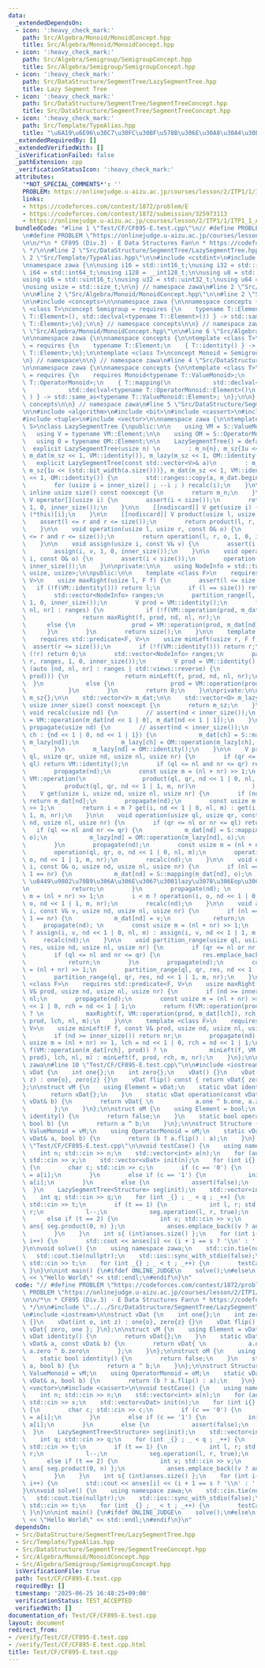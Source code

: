 ```yaml
---
data:
  _extendedDependsOn:
  - icon: ':heavy_check_mark:'
    path: Src/Algebra/Monoid/MonoidConcept.hpp
    title: Src/Algebra/Monoid/MonoidConcept.hpp
  - icon: ':heavy_check_mark:'
    path: Src/Algebra/Semigroup/SemigroupConcept.hpp
    title: Src/Algebra/Semigroup/SemigroupConcept.hpp
  - icon: ':heavy_check_mark:'
    path: Src/DataStructure/SegmentTree/LazySegmentTree.hpp
    title: Lazy Segment Tree
  - icon: ':heavy_check_mark:'
    path: Src/DataStructure/SegmentTree/SegmentTreeConcept.hpp
    title: Src/DataStructure/SegmentTree/SegmentTreeConcept.hpp
  - icon: ':heavy_check_mark:'
    path: Src/Template/TypeAlias.hpp
    title: "\u6A19\u6E96\u30C7\u30FC\u30BF\u578B\u306E\u30A8\u30A4\u30EA\u30A2\u30B9"
  _extendedRequiredBy: []
  _extendedVerifiedWith: []
  _isVerificationFailed: false
  _pathExtension: cpp
  _verificationStatusIcon: ':heavy_check_mark:'
  attributes:
    '*NOT_SPECIAL_COMMENTS*': ''
    PROBLEM: https://onlinejudge.u-aizu.ac.jp/courses/lesson/2/ITP1/1/ITP1_1_A
    links:
    - https://codeforces.com/contest/1872/problem/E
    - https://codeforces.com/contest/1872/submission/325973113
    - https://onlinejudge.u-aizu.ac.jp/courses/lesson/2/ITP1/1/ITP1_1_A
  bundledCode: "#line 1 \"Test/CF/CF895-E.test.cpp\"\n// #define PROBLEM \"https://codeforces.com/contest/1872/problem/E\"\
    \n#define PROBLEM \"https://onlinejudge.u-aizu.ac.jp/courses/lesson/2/ITP1/1/ITP1_1_A\"\
    \n\n/*\n * CF895 (Div.3) - E Data Structures Fan\n * https://codeforces.com/contest/1872/submission/325973113\n\
    \ */\n\n#line 2 \"Src/DataStructure/SegmentTree/LazySegmentTree.hpp\"\n\n#line\
    \ 2 \"Src/Template/TypeAlias.hpp\"\n\n#include <cstdint>\n#include <cstddef>\n\
    \nnamespace zawa {\n\nusing i16 = std::int16_t;\nusing i32 = std::int32_t;\nusing\
    \ i64 = std::int64_t;\nusing i128 = __int128_t;\n\nusing u8 = std::uint8_t;\n\
    using u16 = std::uint16_t;\nusing u32 = std::uint32_t;\nusing u64 = std::uint64_t;\n\
    \nusing usize = std::size_t;\n\n} // namespace zawa\n#line 2 \"Src/DataStructure/SegmentTree/SegmentTreeConcept.hpp\"\
    \n\n#line 2 \"Src/Algebra/Monoid/MonoidConcept.hpp\"\n\n#line 2 \"Src/Algebra/Semigroup/SemigroupConcept.hpp\"\
    \n\n#include <concepts>\n\nnamespace zawa {\n\nnamespace concepts {\n\ntemplate\
    \ <class T>\nconcept Semigroup = requires {\n    typename T::Element;\n    { T::operation(std::declval<typename\
    \ T::Element>(), std::declval<typename T::Element>()) } -> std::same_as<typename\
    \ T::Element>;\n};\n\n} // namespace concepts\n\n} // namespace zawa\n#line 4\
    \ \"Src/Algebra/Monoid/MonoidConcept.hpp\"\n\n#line 6 \"Src/Algebra/Monoid/MonoidConcept.hpp\"\
    \n\nnamespace zawa {\n\nnamespace concepts {\n\ntemplate <class T>\nconcept Identitiable\
    \ = requires {\n    typename T::Element;\n    { T::identity() } -> std::same_as<typename\
    \ T::Element>;\n};\n\ntemplate <class T>\nconcept Monoid = Semigroup<T> and Identitiable<T>;\n\
    \n} // namespace\n\n} // namespace zawa\n#line 4 \"Src/DataStructure/SegmentTree/SegmentTreeConcept.hpp\"\
    \n\nnamespace zawa {\n\nnamespace concepts {\n\ntemplate <class T>\nconcept MonoidWithAction\
    \ = requires {\n    requires Monoid<typename T::ValueMonoid>;\n    requires Monoid<typename\
    \ T::OperatorMonoid>;\n    { T::mapping(\n            std::declval<typename T::ValueMonoid::Element>(),\n\
    \            std::declval<typename T::OperatorMonoid::Element>()\n           \
    \ ) } -> std::same_as<typename T::ValueMonoid::Element>; \n};\n\n} // namespace\
    \ concepts\n\n} // namespace zawa\n#line 5 \"Src/DataStructure/SegmentTree/LazySegmentTree.hpp\"\
    \n\n#include <algorithm>\n#include <bit>\n#include <cassert>\n#include <ranges>\n\
    #include <tuple>\n#include <vector>\n\nnamespace zawa {\n\ntemplate <concepts::MonoidWithAction\
    \ S>\nclass LazySegmentTree {\npublic:\n\n    using VM = S::ValueMonoid;\n\n \
    \   using V = typename VM::Element;\n\n    using OM = S::OperatorMonoid;\n\n \
    \   using O = typename OM::Element;\n\n    LazySegmentTree() = default;\n\n  \
    \  explicit LazySegmentTree(usize n) \n        : m_n{n}, m_sz{1u << (std::bit_width(n))},\
    \ m_dat(m_sz << 1, VM::identity()), m_lazy(m_sz << 1, OM::identity()) {}\n\n \
    \   explicit LazySegmentTree(const std::vector<V>& a)\n        : m_n{a.size()},\
    \ m_sz{1u << (std::bit_width(a.size()))}, m_dat(m_sz << 1, VM::identity()), m_lazy(m_sz\
    \ << 1, OM::identity()) {\n        std::ranges::copy(a, m_dat.begin() + inner_size());\n\
    \        for (usize i = inner_size() ; --i ; ) recalc(i);\n    }\n\n    [[nodiscard]]\
    \ inline usize size() const noexcept {\n        return m_n;\n    }\n\n    [[nodiscard]]\
    \ V operator[](usize i) {\n        assert(i < size());\n        return get(i,\
    \ 1, 0, inner_size());\n    }\n\n    [[nodiscard]] V get(usize i) {\n        return\
    \ (*this)[i];\n    }\n\n    [[nodiscard]] V product(usize l, usize r) {\n    \
    \    assert(l <= r and r <= size());\n        return product(l, r, 1, 0, inner_size());\n\
    \    }\n\n    void operation(usize l, usize r, const O& o) {\n        assert(l\
    \ <= r and r <= size());\n        return operation(l, r, o, 1, 0, inner_size());\n\
    \    }\n\n    void assign(usize i, const V& v) {\n        assert(i < size());\n\
    \        assign(i, v, 1, 0, inner_size());\n    }\n\n    void operation(usize\
    \ i, const O& o) {\n        assert(i < size());\n        operation(i, o, 1, 0,\
    \ inner_size());\n    }\n\nprivate:\n\n    using NodeInfo = std::tuple<usize,\
    \ usize, usize>;\n\npublic:\n\n    template <class F>\n    requires std::predicate<F,\
    \ V>\n    usize maxRight(usize l, F f) {\n        assert(l <= size());\n     \
    \   if (!f(VM::identity())) return l;\n        if (l == size()) return size();\n\
    \        std::vector<NodeInfo> ranges;\n        partition_range(l, size(), ranges,\
    \ 1, 0, inner_size());\n        V prod = VM::identity();\n        for (auto [nd,\
    \ nl, nr] : ranges) {\n            if (!f(VM::operation(prod, m_dat[nd]))) {\n\
    \                return maxRight(f, prod, nd, nl, nr);\n            }\n      \
    \      else {\n                prod = VM::operation(prod, m_dat[nd]);\n      \
    \      }\n        }\n        return size();\n    }\n\n    template <class F>\n\
    \    requires std::predicate<F, V>\n    usize minLeft(usize r, F f) {\n      \
    \  assert(r <= size());\n        if (!f(VM::identity())) return r;\n        if\
    \ (!r) return 0;\n        std::vector<NodeInfo> ranges;\n        partition_range(0,\
    \ r, ranges, 1, 0, inner_size());\n        V prod = VM::identity();\n        for\
    \ (auto [nd, nl, nr] : ranges | std::views::reverse) {\n            if (!f(VM::operation(m_dat[nd],\
    \ prod))) {\n                return minLeft(f, prod, nd, nl, nr);\n          \
    \  }\n            else {\n                prod = VM::operation(prod, m_dat[nd]);\n\
    \            }\n        }\n        return 0;\n    }\n\nprivate:\n\n    usize m_n{},\
    \ m_sz{};\n\n    std::vector<V> m_dat;\n\n    std::vector<O> m_lazy;\n\n    inline\
    \ usize inner_size() const noexcept {\n        return m_sz;\n    }\n    \n   \
    \ void recalc(usize nd) {\n        // assert(nd < inner_size());\n        m_dat[nd]\
    \ = VM::operation(m_dat[nd << 1 | 0], m_dat[nd << 1 | 1]);\n    }\n\n    void\
    \ propagate(usize nd) {\n        // assert(nd < inner_size());\n        for (usize\
    \ ch : {nd << 1 | 0, nd << 1 | 1}) {\n            m_dat[ch] = S::mapping(m_dat[ch],\
    \ m_lazy[nd]);\n            m_lazy[ch] = OM::operation(m_lazy[ch], m_lazy[nd]);\n\
    \        }\n        m_lazy[nd] = OM::identity();\n    }\n\n    V product(usize\
    \ ql, usize qr, usize nd, usize nl, usize nr) {\n        if (qr <= nl or nr <=\
    \ ql) return VM::identity();\n        if (ql <= nl and nr <= qr) return m_dat[nd];\n\
    \        propagate(nd);\n        const usize m = (nl + nr) >> 1;\n        return\
    \ VM::operation(\n                product(ql, qr, nd << 1 | 0, nl, m),\n     \
    \           product(ql, qr, nd << 1 | 1, m, nr)\n                );\n    }\n\n\
    \    V get(usize i, usize nd, usize nl, usize nr) {\n        if (nd >= inner_size())\
    \ return m_dat[nd];\n        propagate(nd);\n        const usize m = (nl + nr)\
    \ >> 1;\n        return i < m ? get(i, nd << 1 | 0, nl, m) : get(i, nd << 1 |\
    \ 1, m, nr);\n    }\n\n    void operation(usize ql, usize qr, const O& o, usize\
    \ nd, usize nl, usize nr) {\n        if (qr <= nl or nr <= ql) return;\n     \
    \   if (ql <= nl and nr <= qr) {\n            m_dat[nd] = S::mapping(m_dat[nd],\
    \ o);\n            m_lazy[nd] = OM::operation(m_lazy[nd], o);\n            return;\n\
    \        }\n        propagate(nd);\n        const usize m = (nl + nr) >> 1;\n\
    \        operation(ql, qr, o, nd << 1 | 0, nl, m);\n        operation(ql, qr,\
    \ o, nd << 1 | 1, m, nr);\n        recalc(nd);\n    }\n\n    void operation(usize\
    \ i, const O& o, usize nd, usize nl, usize nr) {\n        if (nl == i and i +\
    \ 1 == nr) {\n            m_dat[nd] = S::mapping(m_dat[nd], o);\n            //\
    \ \u8449\u9802\u70B9\u306A\u306E\u3067\u3001lazy\u3078\u306Eop\u306F\u4E0D\u8981\
    \n            return;\n        }\n        propagate(nd); \n        const usize\
    \ m = (nl + nr) >> 1;\n        i < m ? operation(i, o, nd << 1 | 0, nl, m) : operation(i,\
    \ o, nd << 1 | 1, m, nr);\n        recalc(nd);\n    }\n\n    void assign(usize\
    \ i, const V& v, usize nd, usize nl, usize nr) {\n        if (nl == i and i +\
    \ 1 == nr) {\n            m_dat[nd] = v;\n            return;\n        }\n   \
    \     propagate(nd); \n        const usize m = (nl + nr) >> 1;\n        i < m\
    \ ? assign(i, v, nd << 1 | 0, nl, m) : assign(i, v, nd << 1 | 1, m, nr);\n   \
    \     recalc(nd);\n    }\n\n    void partition_range(usize ql, usize qr, std::vector<NodeInfo>&\
    \ res, usize nd, usize nl, usize nr) {\n        if (qr <= nl or nr <= ql) return;\n\
    \        if (ql <= nl and nr <= qr) {\n            res.emplace_back(nd, nl, nr);\n\
    \            return;\n        }\n        propagate(nd);\n        const usize m\
    \ = (nl + nr) >> 1;\n        partition_range(ql, qr, res, nd << 1 | 0, nl, m);\n\
    \        partition_range(ql, qr, res, nd << 1 | 1, m, nr);\n    }\n\n    template\
    \ <class F>\n    requires std::predicate<F, V>\n    usize maxRight(F f, const\
    \ V& prod, usize nd, usize nl, usize nr) {\n        if (nd >= inner_size()) return\
    \ nl;\n        propagate(nd);\n        const usize m = (nl + nr) >> 1, lch = nd\
    \ << 1 | 0, rch = nd << 1 | 1;\n        return f(VM::operation(prod, m_dat[lch]))\
    \ ? \n            maxRight(f, VM::operation(prod, m_dat[lch]), rch, m, nr) : maxRight(f,\
    \ prod, lch, nl, m);\n    }\n\n    template <class F>\n    requires std::predicate<F,\
    \ V>\n    usize minLeft(F f, const V& prod, usize nd, usize nl, usize nr) {\n\
    \        if (nd >= inner_size()) return nr;\n        propagate(nd);\n        const\
    \ usize m = (nl + nr) >> 1, lch = nd << 1 | 0, rch = nd << 1 | 1;\n        return\
    \ f(VM::operation(m_dat[rch], prod)) ? \n            minLeft(f, VM::operation(m_dat[rch],\
    \ prod), lch, nl, m) : minLeft(f, prod, rch, m, nr);\n    }\n};\n\n} // namespace\
    \ zawa\n#line 10 \"Test/CF/CF895-E.test.cpp\"\n\n#include <iostream>\n\nstruct\
    \ vDat {\n    int one{};\n    int zero{};\n    vDat() {}\n    vDat(int o, int\
    \ z) : one{o}, zero{z} {}\n    vDat flip() const { return vDat{ zero, one }; }\n\
    };\n\nstruct vM {\n    using Element = vDat;\n    static vDat identity() {\n \
    \       return vDat{};\n    }\n    static vDat operation(const vDat& a, const\
    \ vDat& b) {\n        return vDat{ \n            a.one ^ b.one, a.zero ^ b.zero\n\
    \        };\n    }\n};\n\nstruct oM {\n    using Element = bool;\n    static bool\
    \ identity() {\n        return false;\n    }\n    static bool operation(bool a,\
    \ bool b) {\n        return a ^ b;\n    }\n};\n\nstruct Structure {\n    using\
    \ ValueMonoid = vM;\n    using OperatorMonoid = oM;\n    static vDat mapping(const\
    \ vDat& a, bool b) {\n        return (b ? a.flip() : a);\n    }\n};\n\n#line 53\
    \ \"Test/CF/CF895-E.test.cpp\"\n\nvoid testCase() {\n    using namespace zawa;\n\
    \    int n; std::cin >> n;\n    std::vector<int> a(n);\n    for (auto& x : a)\
    \ std::cin >> x;\n    std::vector<vDat> init(n);\n    for (int i{} ; i < n ; i++)\
    \ {\n        char c; std::cin >> c;\n        if (c == '0') {\n            init[i].zero\
    \ = a[i];\n        }\n        else if (c == '1') {\n            init[i].one =\
    \ a[i];\n        }\n        else {\n            assert(false);\n        }\n  \
    \  }\n    LazySegmentTree<Structure> seg(init);\n    std::vector<int> anses;\n\
    \    int q; std::cin >> q;\n    for (int _{} ; _ < q ; _++) {\n        int t;\
    \ std::cin >> t;\n        if (t == 1) {\n            int l, r; std::cin >> l >>\
    \ r;\n            l--;\n            seg.operation(l, r, true);\n        }\n  \
    \      else if (t == 2) {\n            int v; std::cin >> v;\n            vDat\
    \ ans{ seg.product(0, n) };\n            anses.emplace_back((v ? ans.one : ans.zero));\n\
    \        }\n    }\n    int s{ (int)anses.size() };\n    for (int i{} ; i < s ;\
    \ i++) {\n        std::cout << anses[i] << (i + 1 == s ? '\\n' : ' ');\n    }\n\
    }\n\nvoid solve() {\n    using namespace zawa;\n    std::cin.tie(nullptr);\n \
    \   std::cout.tie(nullptr);\n    std::ios::sync_with_stdio(false);\n    int t;\
    \ std::cin >> t;\n    for (int _{} ; _ < t ; _++) {\n        testCase();\n   \
    \ }\n}\n\nint main() {\n#ifdef ONLINE_JUDGE\n    solve();\n#else\n    std::cout\
    \ << \"Hello World\" << std::endl;\n#endif\n}\n"
  code: "// #define PROBLEM \"https://codeforces.com/contest/1872/problem/E\"\n#define\
    \ PROBLEM \"https://onlinejudge.u-aizu.ac.jp/courses/lesson/2/ITP1/1/ITP1_1_A\"\
    \n\n/*\n * CF895 (Div.3) - E Data Structures Fan\n * https://codeforces.com/contest/1872/submission/325973113\n\
    \ */\n\n#include \"../../Src/DataStructure/SegmentTree/LazySegmentTree.hpp\"\n\
    \n#include <iostream>\n\nstruct vDat {\n    int one{};\n    int zero{};\n    vDat()\
    \ {}\n    vDat(int o, int z) : one{o}, zero{z} {}\n    vDat flip() const { return\
    \ vDat{ zero, one }; }\n};\n\nstruct vM {\n    using Element = vDat;\n    static\
    \ vDat identity() {\n        return vDat{};\n    }\n    static vDat operation(const\
    \ vDat& a, const vDat& b) {\n        return vDat{ \n            a.one ^ b.one,\
    \ a.zero ^ b.zero\n        };\n    }\n};\n\nstruct oM {\n    using Element = bool;\n\
    \    static bool identity() {\n        return false;\n    }\n    static bool operation(bool\
    \ a, bool b) {\n        return a ^ b;\n    }\n};\n\nstruct Structure {\n    using\
    \ ValueMonoid = vM;\n    using OperatorMonoid = oM;\n    static vDat mapping(const\
    \ vDat& a, bool b) {\n        return (b ? a.flip() : a);\n    }\n};\n\n#include\
    \ <vector>\n#include <cassert>\n\nvoid testCase() {\n    using namespace zawa;\n\
    \    int n; std::cin >> n;\n    std::vector<int> a(n);\n    for (auto& x : a)\
    \ std::cin >> x;\n    std::vector<vDat> init(n);\n    for (int i{} ; i < n ; i++)\
    \ {\n        char c; std::cin >> c;\n        if (c == '0') {\n            init[i].zero\
    \ = a[i];\n        }\n        else if (c == '1') {\n            init[i].one =\
    \ a[i];\n        }\n        else {\n            assert(false);\n        }\n  \
    \  }\n    LazySegmentTree<Structure> seg(init);\n    std::vector<int> anses;\n\
    \    int q; std::cin >> q;\n    for (int _{} ; _ < q ; _++) {\n        int t;\
    \ std::cin >> t;\n        if (t == 1) {\n            int l, r; std::cin >> l >>\
    \ r;\n            l--;\n            seg.operation(l, r, true);\n        }\n  \
    \      else if (t == 2) {\n            int v; std::cin >> v;\n            vDat\
    \ ans{ seg.product(0, n) };\n            anses.emplace_back((v ? ans.one : ans.zero));\n\
    \        }\n    }\n    int s{ (int)anses.size() };\n    for (int i{} ; i < s ;\
    \ i++) {\n        std::cout << anses[i] << (i + 1 == s ? '\\n' : ' ');\n    }\n\
    }\n\nvoid solve() {\n    using namespace zawa;\n    std::cin.tie(nullptr);\n \
    \   std::cout.tie(nullptr);\n    std::ios::sync_with_stdio(false);\n    int t;\
    \ std::cin >> t;\n    for (int _{} ; _ < t ; _++) {\n        testCase();\n   \
    \ }\n}\n\nint main() {\n#ifdef ONLINE_JUDGE\n    solve();\n#else\n    std::cout\
    \ << \"Hello World\" << std::endl;\n#endif\n}\n"
  dependsOn:
  - Src/DataStructure/SegmentTree/LazySegmentTree.hpp
  - Src/Template/TypeAlias.hpp
  - Src/DataStructure/SegmentTree/SegmentTreeConcept.hpp
  - Src/Algebra/Monoid/MonoidConcept.hpp
  - Src/Algebra/Semigroup/SemigroupConcept.hpp
  isVerificationFile: true
  path: Test/CF/CF895-E.test.cpp
  requiredBy: []
  timestamp: '2025-06-25 16:48:25+09:00'
  verificationStatus: TEST_ACCEPTED
  verifiedWith: []
documentation_of: Test/CF/CF895-E.test.cpp
layout: document
redirect_from:
- /verify/Test/CF/CF895-E.test.cpp
- /verify/Test/CF/CF895-E.test.cpp.html
title: Test/CF/CF895-E.test.cpp
---
```

